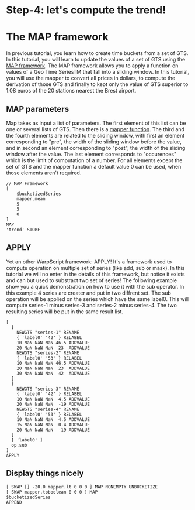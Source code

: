 # Step-4: let's compute the trend!

# The MAP framework

In previous tutorial, you learn how to create time buckets from a set of GTS. In this tutorial, you will learn to update the values of a set of GTS using the [MAP framework](http://www.warp10.io/reference/frameworks/framework-map/). The MAP framework allows you to apply a function on values of a Geo Time SeriesTM that fall into a sliding window. In this tutorial, you will use the mapper to convert all prices in dollars, to compute the derivation of those GTS and finally to kept only the value of GTS superior to 1.08 euros of the 20 stations nearest the Brest airport.

## MAP parameters

Map takes as input a list of parameters. The first element of this list can be one or several lists of GTS. Then there is a [mapper function](www.warp10.io/reference/reference/#framework-mappers). The third and the fourth elements are related to the sliding window, with first an element corresponding to "pre", the width of the sliding window before the value, and in second an element corresponding to "post", the width of the sliding window after the value. The last element corresponds to "occurences" which is the limit of computation of a number. For all elements except the set of GTS and the mapper function a default value 0 can be used, when those elements aren't required.

```
// MAP Framework
[
    $bucketizedSeries
    mapper.mean
    5
    5
    0
]
MAP
'trend' STORE
```

## APPLY 

Yet an other WarpScript framework: APPLY! It's a framework used to compute operation on multiple set of series (like add, sub or mask). In this tutorial we will no enter in the details of this framework, but notice it exists and can but used to substract two set of series! The following example show you a quick demonstration on how to use it with the sub operator. In this example 4 series are creater and put in two diffrent set. The sub operation will be applied on the series which have the same label0. This will compute series-1 minus series-3 and series-2 minus series-4. The two resulting series will be put in the same result list.

```
[
  [
    NEWGTS "series-1" RENAME 
    { 'label0' '42' } RELABEL
    10 NaN NaN NaN 46.5 ADDVALUE
    20 NaN NaN NaN  23  ADDVALUE
    NEWGTS "series-2" RENAME 
    { 'label0' '53' } RELABEL
    10 NaN NaN NaN 46.5 ADDVALUE
    20 NaN NaN NaN  23  ADDVALUE
    30 NaN NaN NaN  42  ADDVALUE
  ]
  [
    NEWGTS "series-3" RENAME 
    { 'label0' '42' } RELABEL
    10 NaN NaN NaN  4.5 ADDVALUE
    20 NaN NaN NaN  -19 ADDVALUE
    NEWGTS "series-4" RENAME 
    { 'label0' '53' } RELABEL
    10 NaN NaN NaN  4.5 ADDVALUE
    15 NaN NaN NaN  0.4 ADDVALUE
    20 NaN NaN NaN  -19 ADDVALUE
  ]
  [ 'label0' ]
  op.sub
]
APPLY
```

## Display things nicely

```
[ SWAP [] -20.0 mapper.lt 0 0 0 ] MAP NONEMPTY UNBUCKETIZE
[ SWAP mapper.toboolean 0 0 0 ] MAP
$bucketizedSeries
APPEND
```
